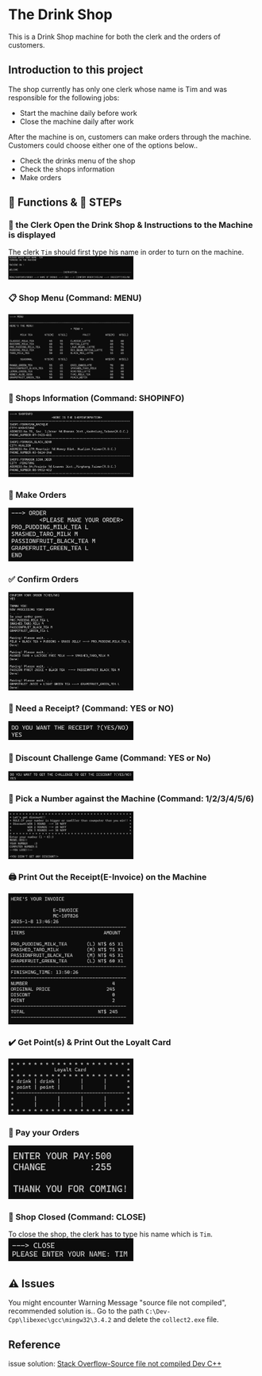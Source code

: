 # The Drink Shop
This is a Drink Shop machine for both the clerk and the orders of customers.

## Introduction to this project
The shop currently has only one clerk whose name is Tim and was responsible for the following jobs:
* Start the machine daily before work
* Close the machine daily after work

After the machine is on, customers can make orders through the machine.
Customers could choose either one of the options below..
* Check the drinks menu of the shop
* Check the shops information
* Make orders

## :wrench: Functions & :walking: STEPs

### :triangular_flag_on_post: the Clerk Open the Drink Shop & Instructions to the Machine is displayed
The clerk `Tim` should first type his name in order to turn on the machine.
<img src="demo_imgs\StartandInstruction.png" width=50%/>

### :clipboard: Shop Menu (Command: MENU)
<img src="demo_imgs\Menu.png" width=50%/>

### :tropical_drink: Shops Information (Command: SHOPINFO)
<img src="demo_imgs\Shopinfo.png" width=50%/>

### :pencil: Make Orders
<img src="demo_imgs\order.png" width=50%/>

### :white_check_mark: Confirm Orders
<img src="demo_imgs\confirmorder.png" width=50%/>

### :scroll: Need a Receipt? (Command: YES or NO)
<img src="demo_imgs\askReceipt.png" width=50%/>

### :game_die: Discount Challenge Game (Command: YES or No)
<img src="demo_imgs\discountChallenge.png" width=50%/>

### :slot_machine: Pick a Number against the Machine (Command: 1/2/3/4/5/6)
<img src="demo_imgs\ingame.png" width=50%/>

### 🖨️ Print Out the Receipt(E-Invoice) on the Machine
<img src="demo_imgs\invoice.png" width=50%/>

### :heavy_check_mark: Get Point(s) & Print Out the Loyalt Card
<img src="demo_imgs\loyaltcard.png" width=50%/>

### :money_with_wings: Pay your Orders
<img src="demo_imgs\pay.png" width=50%/>

### :closed_lock_with_key: Shop Closed (Command: CLOSE)
To close the shop, the clerk has to type his name which is `Tim`.
<img src="demo_imgs\closeshop.png" width=50%/>


## :warning: Issues
You might encounter Warning Message "source file not compiled", recommended solution is..
Go to the path `C:\Dev-Cpp\libexec\gcc\mingw32\3.4.2` and delete the `collect2.exe` file.

## Reference
issue solution: [Stack Overflow-Source file not compiled Dev C++](https://stackoverflow.com/questions/14514682/source-file-not-compiled-dev-c)